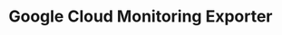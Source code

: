 ---
title: Google Cloud Monitoring Exporter
registryType: exporter
isThirdParty: true
language: go
tags:
  - go
  - exporter
repo: https://github.com/GoogleCloudPlatform/opentelemetry-operations-go/tree/master/exporter/metric
license: Apache 2.0
description: The OpenTelemetry Google Cloud Monitoring Exporter for Go.
authors: Google Authors
otVersion: latest
---